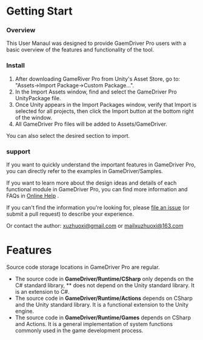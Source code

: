 # Getting Start

### Overview
This User Manaul was designed to provide GaemDriver Pro users with a basic overview of the
features and functionality of the tool.  

### Install
1. After downloading GameRiver Pro from Unity's Asset Store, go to: "Assets->Import Package->Custom Package...". 
2. In the Import Assets window, find and select the GameDriver Pro UnityPackage file. 
3. Once Unity appears in the Import Packages window, verify that Import is selected for all projects, then click the Import button at the bottom right of the window. 
4. All GameDriver Pro files will be added to Assets/GameDriver.

You can also select the desired section to import.  

### support
If you want to quickly understand the important features in GameDriver Pro, you can directly refer to the examples in GameDriver/Samples.  

If you want to learn more about the design ideas and details of each functional module in GameDriver Pro, you can find more information and FAQs in [Online Help](https://www.xuzhuoxi.com/GameDriver-Docs/) .  

If you can't find the information you're looking for, please [file an issue](https://github.com/xuzhuoxi/GameDriver-Docs/issues/new) (or submit a pull request) to describe your experience.  

Or contact the author: xuzhuoxi@gmail.com or mailxuzhuoxi@163.com  

# Features
Source code storage locations in GameDriver Pro are regular.  
+ The source code in **GameDriver/Runtime/CSharp** only depends on the C# standard library, ** does not depend on the Unity standard library. It is an extension to C#.
+ The source code in **GameDriver/Runtime/Actions** depends on CSharp and the Unity standard library. It is a functional extension to the Unity engine.
+ The source code in **GameDriver/Runtime/Games** depends on CSharp and Actions. It is a general implementation of system functions commonly used in the game development process.